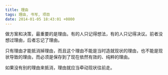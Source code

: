 ```yaml
---
title: 理由
tags: 理由, 书写, 项目
date: 2014-01-05 18:43:01 +0800
---
```



做方案和决策，最重要的是理由。有的人只记得想法，有的人只记得决议。前者没想过理由，后者忘记了理由。

只有理由才能抵消掉理由，而且这个理由不能是当时造就现状的理由，也不能是现状导致的理由，而必须是保存到了现在依然有效的、纯粹的理由。

如果没有别的理由来抵消，理由就应当牵动现状往前走。

